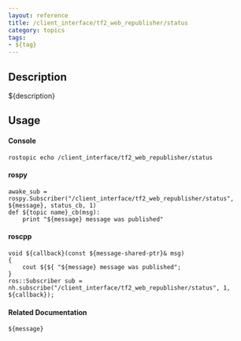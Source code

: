 ```yaml
---
layout: reference
title: /client_interface/tf2_web_republisher/status
category: topics
tags: 
- ${tag}
---
```


## Description
${description}

## Usage
#### Console
```
rostopic echo /client_interface/tf2_web_republisher/status
```

#### rospy
```
awake_sub = rospy.Subscriber("/client_interface/tf2_web_republisher/status", ${message}, status_cb, 1)
def ${topic name}_cb(msg):
    print "${message} message was published"
```

#### roscpp
```
void ${callback}(const ${message-shared-ptr}& msg)
{
    cout ${${ "${message} message was published";
}
ros::Subscriber sub = nh.subscribe("/client_interface/tf2_web_republisher/status", 1, ${callback});
```

#### Related Documentation
``${message}``  